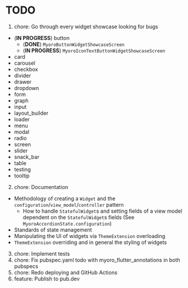 # TODO

1. chore: Go through every widget showcase looking for bugs

- (**IN PROGRESS**) button
  - (**DONE**) `MyoroButtonWidgetShowcaseScreen`
  - (**IN PROGRESS**) `MyoroIconTextButtonWidgetShowcaseScreen`
- card
- carousel
- checkbox
- divider
- drawer
- dropdown
- form
- graph
- input
- layout_builder
- loader
- menu
- modal
- radio
- screen
- slider
- snack_bar
- table
- testing
- tooltip

2. chore: Documentation

- Methodology of creating a `Widget` and the `configuration`/`view_model`/`controller` pattern
  - How to handle `StatefulWidget`s and setting fields of a view model dependent on the `StatefulWidget`s fields (See `MyoroAccordionState.configuration`)
- Standards of state management
- Manipulating the UI of widgets via `ThemeExtension` overloading
- `ThemeExtension` overriding and in general the styling of widgets

3. chore: Implement tests
4. chore: Fix pubspec.yaml todo with myoro_flutter_annotations in both pubspecs
5. chore: Redo deploying and GitHub Actions
6. feature: Publish to pub.dev
